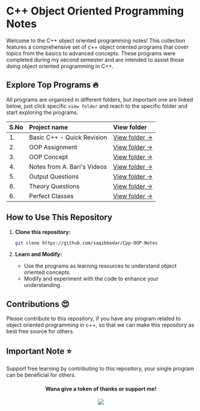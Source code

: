 # C++ Object Oriented Programming Notes

Welcome to the C++ object oriented programming notes! This collection features a comprehensive set of c++ object oriented programs that cover topics from the basics to advanced concepts. These programs were completed during my second semester and are intended to assist those doing object oriented programming in C++.

## Explore Top Programs 🔥 

All programs are organized in different folders, but important one are linked below, just click specific `view folder` and reach to the specific folder and start exploring the programs.

| S.No | Project name | View folder |
|:-- | :-- | :-- |
| 1. | Basic C++ - Quick Revision | [View folder →](https://saqibbedar.github.io/web-projects-2/drag-and-drop/index.html) |
| 2. | OOP Assignment | [View folder →](https://saqibbedar.github.io/web-projects-2/code-editor/index.html) |
| 3. | OOP Concept | [View folder →](https://saqibbedar.github.io/web-projects-2/Add-to-cart/index.html) |
| 4. | Notes from A. Bari's Videos | [View folder →](https://saqibbedar.github.io/web-projects-2/music-player/index.html) |
| 5. | Output Questions | [View folder →](https://saqibbedar.github.io/web-projects-2/upload-img/index.html) |
| 6. | Theory Questions | [View folder →](https://saqibbedar.github.io/web-projects-2/DarkMode/index.html) |
| 6. | Perfect Classes | [View folder →](https://saqibbedar.github.io/web-projects-2/DarkMode/index.html) |

## How to Use This Repository

1. **Clone this repository:**

    ```bash
    git clone https://github.com/saqibbedar/Cpp-OOP-Notes
    ```

2. **Learn and Modify:**

    - Use the programs as learning resources to understand object oriented concepts.
    - Modify and experiment with the code to enhance your understanding.

## Contributions 😍

Please contribute to this repository, if you have any program related to object oriented programming in c++, so that we can make this repository as best free source for others. 

## Important Note ⭐

Support free learning by contributing to this repository, your single program can be beneficial for others.


<h4 align="center" > Wana give a token of thanks or support me!</h4>
<div align="center">
<a href="https://www.buymeacoffee.com/saqibbedar"><img src="https://img.buymeacoffee.com/button-api/?text=Buy me a coffee&emoji=&slug=saqibbedar&button_colour=5F7FFF&font_colour=ffffff&font_family=Poppins&outline_colour=000000&coffee_colour=FFDD00"></a></div>
